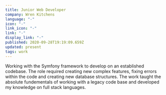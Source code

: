 ```yaml
---
title: Junior Web Developer
company: Wren Kitchens
language: "-"
icon: "-"
link_icon: "-"
link: "-"
display_link: "-"
published: 2020-09-28T19:19:09.659Z
updated: present
tags: work
---
```

Working with the Symfony framework to develop on an established codebase. The role required creating new complex features, fixing errors within the code and creating new database structures. The work taught the absolute fundementals of working with a legacy code base and developed my knowledge on full stack languages.
